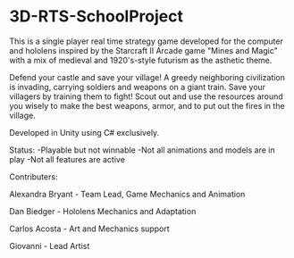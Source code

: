 # 3D-RTS-SchoolProject
This is a single player real time strategy game developed for the computer and hololens inspired by the Starcraft II Arcade game "Mines and Magic" with a mix of medieval and 1920's-style futurism as the asthetic theme.

Defend your castle and save your village! A greedy neighboring civilization is invading, carrying soldiers and weapons on a giant train. Save your villagers by training them to fight! Scout out and use the resources around you wisely to make the best weapons, armor, and to put out the fires in the village. 

Developed in Unity using C# exclusively. 

Status:
-Playable but not winnable
-Not all animations and models are in play
-Not all features are active


Contributers:

Alexandra Bryant - Team Lead, Game Mechanics and Animation

Dan Biedger - Hololens Mechanics and Adaptation

Carlos Acosta - Art and Mechanics support

Giovanni - Lead Artist
